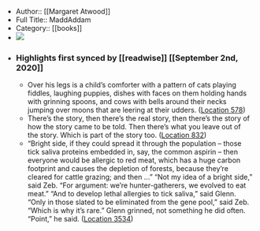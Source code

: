 - Author:: [[Margaret Atwood]]
- Full Title:: MaddAddam
- Category:: [[books]]
- ![](https://images-na.ssl-images-amazon.com/images/I/51XLqW1FpYL._SL400_.jpg)
- ### Highlights first synced by [[readwise]] [[September 2nd, 2020]]
    - Over his legs is a child’s comforter with a pattern of cats playing fiddles, laughing puppies, dishes with faces on them holding hands with grinning spoons, and cows with bells around their necks jumping over moons that are leering at their udders. ([Location 578](https://readwise.io/to_kindle?action=open&asin=B00BRUQ3PS&location=578))
    - There’s the story, then there’s the real story, then there’s the story of how the story came to be told. Then there’s what you leave out of the story. Which is part of the story too. ([Location 832](https://readwise.io/to_kindle?action=open&asin=B00BRUQ3PS&location=832))
    - “Bright side, if they could spread it through the population – those tick saliva proteins embedded in, say, the common aspirin – then everyone would be allergic to red meat, which has a huge carbon footprint and causes the depletion of forests, because they’re cleared for cattle grazing; and then …” “Not my idea of a bright side,” said Zeb. “For argument: we’re hunter-gatherers, we evolved to eat meat.” “And to develop lethal allergies to tick saliva,” said Glenn. “Only in those slated to be eliminated from the gene pool,” said Zeb. “Which is why it’s rare.” Glenn grinned, not something he did often. “Point,” he said. ([Location 3534](https://readwise.io/to_kindle?action=open&asin=B00BRUQ3PS&location=3534))
